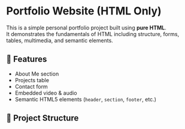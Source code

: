 # Portfolio Website (HTML Only)

This is a simple personal portfolio project built using **pure HTML**.  
It demonstrates the fundamentals of HTML including structure, forms, tables, multimedia, and semantic elements.

## 🚀 Features
- About Me section
- Projects table
- Contact form
- Embedded video & audio
- Semantic HTML5 elements (`header`, `section`, `footer`, etc.)

## 📂 Project Structure
